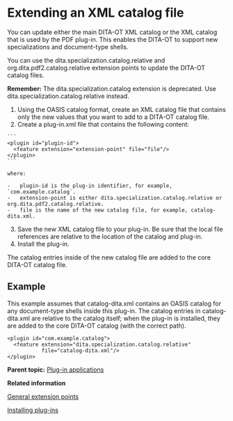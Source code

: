 # Extending an XML catalog file

You can update either the main DITA-OT XML catalog or the XML catalog that is used by the PDF plug-in. This enables the DITA-OT to support new specializations and document-type shells.

You can use the dita.specialization.catalog.relative and org.dita.pdf2.catalog.relative extension points to update the DITA-OT catalog files.

**Remember:** The dita.specialization.catalog extension is deprecated. Use dita.specialization.catalog.relative instead.

1.   Using the OASIS catalog format, create an XML catalog file that contains only the new values that you want to add to a DITA-OT catalog file. 
2.   Create a plug-in.xml file that contains the following content: 

    ```
    <plugin id="plugin-id">
      <feature extension="extension-point" file="file"/>
    </plugin>
    ```

    where:

    -   plugin-id is the plug-in identifier, for example, `com.example.catalog`.
    -   extension-point is either dita.specialization.catalog.relative or org.dita.pdf2.catalog.relative.
    -   file is the name of the new catalog file, for example, catalog-dita.xml.
3.   Save the new XML catalog file to your plug-in. Be sure that the local file references are relative to the location of the catalog and plug-in. 
4.   Install the plug-in. 

The catalog entries inside of the new catalog file are added to the core DITA-OT catalog file.

## Example

This example assumes that catalog-dita.xml contains an OASIS catalog for any document-type shells inside this plug-in. The catalog entries in catalog-dita.xml are relative to the catalog itself; when the plug-in is installed, they are added to the core DITA-OT catalog \(with the correct path\).

```
<plugin id="com.example.catalog">
  <feature extension="dita.specialization.catalog.relative"
           file="catalog-dita.xml"/>
</plugin>
```

**Parent topic:** [Plug-in applications](../topics/plugin-applications.md)

**Related information**  


[General extension points](../extension-points/plugin-extension-points-general.md)

[Installing plug-ins](../topics/plugins-installing.md)

